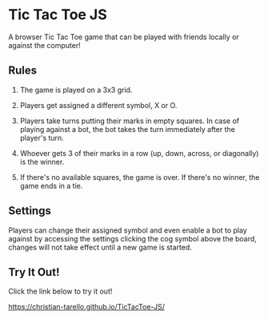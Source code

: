 Tic Tac Toe JS
========

A browser Tic Tac Toe game that can be played with friends locally or against the computer! 

Rules
------------

1. The game is played on a 3x3 grid.

2. Players get assigned a different symbol, X or O. 

3. Players take turns putting their marks in empty squares. In case of playing against a bot, the bot takes the turn immediately after the player's turn.

4. Whoever gets 3 of their marks in a row (up, down, across, or diagonally) is the winner.

4. If there's no available squares, the game is over. If there's no winner, the game ends in a tie.

Settings
------------

Players can change their assigned symbol and even enable a bot to play against by accessing the settings clicking the cog symbol above the board, changes will not take effect until a new game is started.

Try It Out!
------------

Click the link below to try it out!

https://christian-tarello.github.io/TicTacToe-JS/